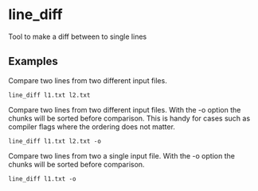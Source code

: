 # line_diff
Tool to make a diff between to single lines

## Examples
Compare two lines from two different input files.
```
line_diff l1.txt l2.txt
```

Compare two lines from two different input files. With the -o option the chunks will be sorted before comparison.
This is handy for cases such as compiler flags where the ordering does not matter.
```
line_diff l1.txt l2.txt -o
```

Compare two lines from two a single input file. With the -o option the chunks will be sorted before comparison.
```
line_diff l1.txt -o
```